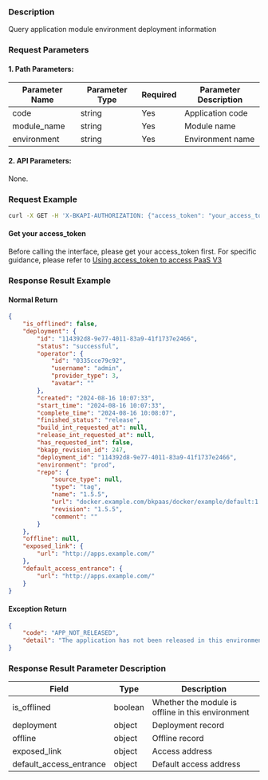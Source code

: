 ### Description
Query application module environment deployment information

### Request Parameters

#### 1. Path Parameters:

| Parameter Name | Parameter Type | Required | Parameter Description |
| -------------- | -------------- | -------- | --------------------- |
| code           | string         | Yes      | Application code      |
| module_name    | string         | Yes      | Module name           |
| environment    | string         | Yes      | Environment name      |

#### 2. API Parameters:
None.

### Request Example
```bash
curl -X GET -H 'X-BKAPI-AUTHORIZATION: {"access_token": "your_access_token"}' http://bkapi.example.com/api/bkpaas3/prod/bkapps/applications/{code}/modules/{module_name}/envs/{environment}/released_state/
```

#### Get your access_token
Before calling the interface, please get your access_token first. For specific guidance, please refer to [Using access_token to access PaaS V3](https://bk.tencent.com/docs/markdown/PaaS3.0/topics/paas/access_token)

### Response Result Example

#### Normal Return
```json
{
    "is_offlined": false,
    "deployment": {
        "id": "114392d8-9e77-4011-83a9-41f1737e2466",
        "status": "successful",
        "operator": {
            "id": "0335cce79c92",
            "username": "admin",
            "provider_type": 3,
            "avatar": ""
        },
        "created": "2024-08-16 10:07:33",
        "start_time": "2024-08-16 10:07:33",
        "complete_time": "2024-08-16 10:08:07",
        "finished_status": "release",
        "build_int_requested_at": null,
        "release_int_requested_at": null,
        "has_requested_int": false,
        "bkapp_revision_id": 247,
        "deployment_id": "114392d8-9e77-4011-83a9-41f1737e2466",
        "environment": "prod",
        "repo": {
            "source_type": null,
            "type": "tag",
            "name": "1.5.5",
            "url": "docker.example.com/bkpaas/docker/example/default:1.5.5",
            "revision": "1.5.5",
            "comment": ""
        }
    },
    "offline": null,
    "exposed_link": {
        "url": "http://apps.example.com/"
    },
    "default_access_entrance": {
        "url": "http://apps.example.com/"
    }
}
```

#### Exception Return
```json
{
    "code": "APP_NOT_RELEASED",
    "detail": "The application has not been released in this environment"
}
```

### Response Result Parameter Description

| Field | Type |  Description |
| ----- | ---- |  ----------- |
| is_offlined | boolean | Whether the module is offline in this environment |
| deployment | object | Deployment record |
| offline | object | Offline record |
| exposed_link | object | Access address |
| default_access_entrance | object | Default access address |
